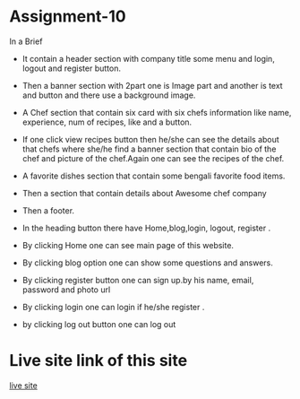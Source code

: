 # Assignment-10
In a Brief



* It contain a header section with company title some menu and login, logout and register button.

- Then a banner section with 2part one is Image part and another is text and button and there use a background image.

- A Chef section that contain six card with six chefs information like name, experience, num of recipes, like and a button.
- If one click view recipes button then he/she can see the details about that chefs where she/he find a banner section that contain bio of the chef and picture of the chef.Again one can see the recipes of the chef.


- A favorite dishes section that contain some bengali favorite food items.

- Then a section that contain details about Awesome chef company

- Then a footer.

- In the heading button there have Home,blog,login, logout, register .

- By clicking Home one can see main page of this website.

- By clicking blog option one can show some questions and answers.

- By clicking register button one can sign up.by his name, email, password and photo url

- By clicking login one can login if he/she register .

- by clicking log out button one can log out


# Live site link of this site
[live site](https://assignment-10-auth-c0d24.web.app/)

